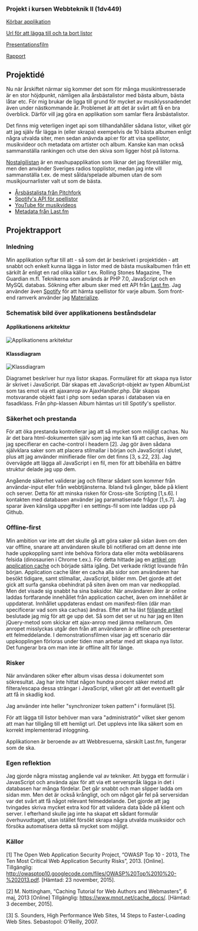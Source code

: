 ### Projekt i kursen Webbteknik II (1dv449)

[Körbar applikation](http://me222wm.se/musicmashup/)

[Url för att lägga till och ta bort listor](http://me222wm.se/musicmashup/?bF2AP8GWs2Tc)

[Presentationsfilm](https://www.youtube.com/watch?v=LBUJdVpQHvw&feature=youtu.be&hd=1)

[Rapport](https://github.com/me222wm/1dv449_projekt/blob/master/README.md#projektrapport)

## Projektidé
Nu när årskiftet närmar sig kommer det som för många musikintresserade är en stor höjdpunkt, nämligen alla årsbästalistor med bästa album, bästa låtar etc. För mig brukar de ligga till grund för mycket av musiklyssnadendet även under nästkommande år. Problemet är att det är svårt att få en bra överblick. Därför vill jag göra en applikation som samlar flera årsbästalistor. 

Det finns mig veterligen inget api som tillhandahåller sådana listor, vilket gör att jag själv får lägga in (eller skrapa) exempelvis de 10 bästa albumen enligt några utvalda siter, men sedan anävnda api:er för att visa spellistor, musikvideor och metadata om artister och album. Kanske kan man också sammanställa rankingen och utse den skiva som ligger höst på listorna. 

[Nostalgilistan](http://www.nostalgilistan.se/) är en mashupapplikation som liknar det jag föreställer mig, men den använder Sveriges radios topplistor, medan jag inte vill sammanställa t.ex. de mest sålda/spelade albumen utan de som musikjournarlister valt ut som de bästa. 

* [Årsbästalista från Pitchfork](http://pitchfork.com/features/staff-lists/9764-the-50-best-albums-of-2015/)
* [Spotify's API för spellistor](https://developer.spotify.com/web-api/)
* [YouTube för musikvideos](https://developers.google.com/youtube/v3/)
* [Metadata från Last.fm](http://www.last.fm/api) 

## Projektrapport 
### Inledning
Min applikation syftar till att - så som det är beskrivet i projektidén - att snabbt och enkelt kunna lägga in listor med de bästa musikalbumen från ett särkilt år enligt en rad olika källor t.ex. Rolling Stones Magazine, The Guardian m.fl. Teknikerna som används är PHP 7.0, JavaScript och en MySQL databas. Sökning efter album sker med ett API från [Last.fm](http://www.last.fm/api). Jag använder även [Spotify](https://developer.spotify.com/web-api/) för att hämta spellistor för varje album. Som front-end ramverk använder jag [Materialize](http://materializecss.com/).

### Schematisk bild över applikationens beståndsdelar
#### Applikationens arkitektur
![Applikationens arkitektur](https://github.com/me222wm/1dv449_projekt/blob/master/images/mashup-arkitektur.png)
#### Klassdiagram
![Klassdiagram](https://github.com/me222wm/1dv449_projekt/blob/master/images/musicmashupclasses.png)

Diagramet beskriver hur nya listor skapas. Formuläret för att skapa nya listor är skrivet i JavaScript. Där skapas ett JavaScript-objekt av typen AlbumList som tas emot via ett ajaxanrop av AjaxHandler.php. Där skapas motsvarande objekt fast i php som sedan sparas i databasen via en fasadklass. Från php-klassen Album hämtas uri till Spotify's spellistor. 

### Säkerhet och prestanda
För att öka prestanda kontrollerar jag att så mycket som möjligt cachas. Nu är det bara html-dokumenten själv som jag inte kan få att cachas, även om jag specifierar en cache-control i headern [2]. Jag gör även sådana självklara saker som att placera stilmallar i början och JavaScript i slutet, plus att jag använder minifierade filer om det finns [3, s.22, 23]. Jag övervägde att lägga all JavaScript i en fil, men för att bibehålla en bättre struktur delade jag upp dem.

Angående säkerhet validerar jag och filterar sådant som kommer från användar-input eller från webbtjänsterna. Ibland två gånger, både på klient och server. Detta för att minska risken för Cross-site Scripting [1,s.6]. I kontakten med databasen använder jag paramatiserade frågor [1,s.7]. Jag sparar även känsliga uppgifter i en settings-fil som inte laddas upp på Github. 

### Offline-first 
Min ambition var inte att det skulle gå att göra saker på sidan även om den var offline, snarare att användaren skulle bli notifierad om att denne inte hade uppkoppling samt inte behöva förlora data eller möta webbläsarens felsida (dinosaurien i Chrome t.ex.). För detta hittade jag en [artikel om application cache](http://www.html5rocks.com/en/tutorials/appcache/beginner/) och började sätta igång. Det verkade riktigt lovande från början. Application cache låter en cacha alla sidor som användaren har besökt tidigare, samt stilmallar, JavaScript, bilder mm. Det gjorde att det gick att surfa ganska obehindrat på siten även om man var nedkopplad. Men det visade sig snabbt ha sina baksidor. När användaren åter är online laddas fortfarande innehållet från application cachet, även om innehållet är uppdaterat. Innhållet uppdateras endast om manifest-filen (där man specificerar vad som ska cachas) ändras. Efter att ha läst [följande artikel](http://alistapart.com/article/application-cache-is-a-douchebag) beslutade jag mig för att ge upp det. Så som det ser ut nu har jag en liten jQuery-metod som skickar ett ajax-anrop med jämna mellanrum. Om anropet misslyckas utgår den från att användaren är offline och presenterar ett felmeddelande. I demonstrationsfilmen visar jag ett scenario där uppkopplingen förloras under tiden man arbetar med att skapa nya listor. Det fungerar bra om man inte är offline allt för länge. 

### Risker 
När användaren söker efter album visas dessa i dokumentet som sökresultat. Jag har inte hittat någon hundra procent säker metod att filtera/escapa dessa strängar i JavaScript, vilket gör att det eventuellt går att få in skadlig kod. 

Jag använder inte heller "synchronizer token pattern" i formuläret [5]. 

För att lägga till listor behöver man vara "administratör" vilket sker genom att man har tillgång till ett hemligt url. Det upplevs inte lika säkert som en korrekt implementerad inloggning. 

Applikationen är beroende av att Webbresuerna, särskilt Last.fm, fungerar som de ska. 

### Egen reflektion
Jag gjorde några misstag angående val av tekniker. Att bygga ett formulär i JavasScript och använda ajax för att via ett serverspråk lägga in det i databasen har många fördelar. Det går snabbt och man slipper ladda om sidan mm. Men det är också krångligt, och om något går fel på serversidan var det svårt att få något relevant felmeddelande. Det gjorde att jag tvingades skriva mycket extra kod för att validera data både på klient och server. I efterhand skulle jag inte ha skapat ett sådant formulär överhuvudtaget, utan istället försökt skrapa några utvalda musiksidor och försöka automatisera detta så mycket som möjligt. 

### Källor
[1] The Open Web Application Security Project, “OWASP Top 10 - 2013, The Ten Most Critical Web Application Security Risks”, 2013. [Online]. Tillgänglig: http://owasptop10.googlecode.com/files/OWASP%20Top%2010%20-%202013.pdf. [Hämtad: 23 november, 2015].

[2] M. Nottingham, “Caching Tutorial for Web Authors and Webmasters”, 6 maj, 2013 [Online] Tillgänglig: https://www.mnot.net/cache_docs/. [Hämtad: 3 december, 2015].

[3] S. Sounders, High Performance Web Sites, 14 Steps to Faster-Loading Web Sites. Sebastopol: O’Reilly, 2007.
